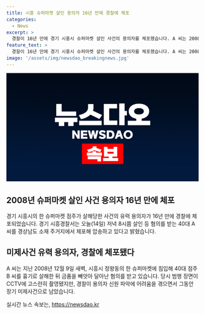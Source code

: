 ```yaml
---
title: 시흥 슈퍼마켓 살인 용의자 16년 만에 경찰에 체포
categories:
  - News
excerpt: >
  경찰이 16년 만에 경기 시흥시 슈퍼마켓 살인 사건의 용의자를 체포했습니다. A 씨는 2008년 12월에 흉기로 점주를 살해하고 금품을 빼앗아 도주한 혐의를 받고 있습니다. CCTV에 장면이 촬영돼 있지만 용의자 신원 파악에 어려움을 겪어 왔습니다. 요약: 16년 만에 경기 시흥시 슈퍼마켓 살인 용의자가 체포됐다. CCTV에 장면이 촬영돼 있지만 용의자 신원 파악에 어려움을 겪어왔다.
feature_text: >
  경찰이 16년 만에 경기 시흥시 슈퍼마켓 살인 사건의 용의자를 체포했습니다. A 씨는 2008년 12월에 흉기로 점주를 살해하고 금품을 빼앗아 도주한 혐의를 받고 있습니다. CCTV에 장면이 촬영돼 있지만 용의자 신원 파악에 어려움을 겪어 왔습니다. 요약: 16년 만에 경기 시흥시 슈퍼마켓 살인 용의자가 체포됐다. CCTV에 장면이 촬영돼 있지만 용의자 신원 파악에 어려움을 겪어왔다.
image: '/assets/img/newsdao_breakingnews.jpg'
---
```


<p><img src="/assets/img/newsdao_breakingnews.jpg" alt="cryptoinkorea 속보" /></p>

<h2 data-ke-size="size26">2008년 슈퍼마켓 살인 사건 용의자 16년 만에 체포</h2>

<p data-ke-size="size16">경기 시흥시의 한 슈퍼마켓 점주가 살해당한 사건의 유력 용의자가 16년 만에 경찰에 체포되었습니다. 경기 시흥경찰서는 오늘(14일) 저녁 8시쯤 살인 등 혐의를 받는 40대 A 씨를 경상남도 소재 주거지에서 체포해 압송하고 있다고 밝혔습니다.</p>

<h2 data-ke-size="size26">미제사건 유력 용의자, 경찰에 체포됐다</h2>

<p data-ke-size="size16">A 씨는 지난 2008년 12월 9일 새벽, 시흥시 정왕동의 한 슈퍼마켓에 침입해 40대 점주 B 씨를 흉기로 살해한 뒤 금품을 빼앗아 달아난 혐의를 받고 있습니다. 당시 범행 장면이 CCTV에 고스란히 촬영됐지만, 경찰이 용의자 신원 파악에 어려움을 겪으면서 그동안 장기 미제사건으로 남았습니다.</p>
실시간 뉴스 속보는, <a href="https://newsdao.kr" rel="dofollow">https://newsdao.kr</a>


